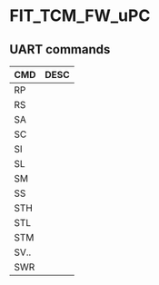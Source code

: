 # FIT_TCM_FW_uPC

## UART commands

| CMD | DESC |
|:--- |:--- |
| RP | |
| RS | |
| SA | |
| SC | |
| SI | |
| SL | |
| SM | |
| SS | |
| STH | |
| STL | |
| STM | |
| SV.. | |
| SWR | |

